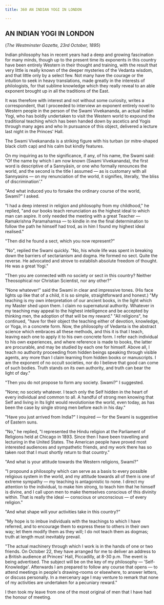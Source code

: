 ```yaml
---
title: 360 AN INDIAN YOGI IN LONDON

---
```

  

## AN INDIAN YOGI IN LONDON

(*The Westminster Gazette, 23rd October, 1895*)

Indian philosophy has in recent years had a deep and growing fascination
for many minds, though up to the present time its exponents in this
country have been entirely Western in their thought and training, with
the result that very little is really known of the deeper mysteries of
the Vedanta wisdom, and that little only by a select few. Not many have
the courage or the intuition to seek in heavy translations, made greatly
in the interests of philologists, for that sublime knowledge which they
really reveal to an able exponent brought up in all the traditions of
the East.

It was therefore with interest and not without some curiosity, writes a
correspondent, that I proceeded to interview an exponent entirely novel
to Western people in the person of the Swami Vivekananda, an actual
Indian Yogi, who has boldly undertaken to visit the Western world to
expound the traditional teaching which has been handed down by ascetics
and Yogis through many ages and who In pursuance of this object,
delivered a lecture last night in the Princes' Hall.

The Swami Vivekananda is a striking figure with his turban (or
mitre-shaped black cloth cap) and his calm but kindly features.

On my inquiring as to the significance, if any, of his name, the Swami
said: "Of the name by which I am now known (Swami Vivekananda), the
first word is descriptive of a Sannyāsin, or one who formally renounces
the world, and the second is the title I assumed — as is customary with
all Sannyasins — on my renunciation of the world, it signifies,
literally, 'the bliss of discrimination'."

"And what induced you to forsake the ordinary course of the world,
Swami?" I asked.

"I had a deep interest in religion and philosophy from my childhood," he
replied, "and our books teach renunciation as the highest ideal to which
man can aspire. It only needed the meeting with a great Teacher —
Ramakrishna Paramahamsa — to kindle in me the final determination to
follow the path he himself had trod, as in him I found my highest ideal
realised."

"Then did he found a sect, which you now represent?"

"No", replied the Swami quickly. "No, his whole life was spent in
breaking down the barriers of sectarianism and dogma. He formed no sect.
Quite the reverse. He advocated and strove to establish absolute freedom
of thought. He was a great Yogi."

"Then you are connected with no society or sect in this country? Neither
Theosophical nor Christian Scientist, nor any other?"

"None whatever!" said the Swami in clear and impressive tones. (His face
lights up like that of a child, it is so simple, straightforward and
honest.) "My teaching is my own interpretation of our ancient books, in
the light which my Master shed upon them. I claim no supernatural
authority. Whatever in my teaching may appeal to the highest
intelligence and be accepted by thinking men, the adoption of that will
be my reward." "All religions", he continued, "have for their object the
teaching either of devotion, knowledge, or Yoga, in a concrete form.
Now, the philosophy of Vedanta is the abstract science which embraces
all these methods, and this it is that I teach, leaving each one to
apply it to his own concrete form. I refer each individual to his own
experiences, and where reference is made to books, the latter are
procurable, and may be studied by each one for himself. Above all, I
teach no authority proceeding from hidden beings speaking through
visible agents, any more than I claim learning from hidden books or
manuscripts. I am the exponent of no occult societies, nor do I believe
that good can come of such bodies. Truth stands on its own authority,
and truth can bear the light of day."

"Then you do not propose to form any society. Swami?" I suggested.

"None; no society whatever. I teach only the Self hidden in the heart of
every individual and common to all. A handful of strong men knowing that
Self and living in Its light would revolutionise the world, even today,
as has been the case by single strong men before each in his day."

"Have you just arrived from India?" I inquired — for the Swami is
suggestive of Eastern suns.

"No," he replied, "I represented the Hindu religion at the Parliament of
Religions held at Chicago in 1893. Since then I have been travelling and
lecturing in the United States. The American people have proved most
interested audiences and sympathetic friends, and my work there has so
taken root that I must shortly return to that country."

"And what is your attitude towards the Western religions, Swami?"

"I propound a philosophy which can serve as a basis to every possible
religious system in the world, and my attitude towards all of them is
one of extreme sympathy — my teaching is antagonistic to none. I direct
my attention to the individual, to make him strong, to teach him that he
himself is divine, and I call upon men to make themselves conscious of
this divinity within. That is really the ideal — conscious or
unconscious — of every religion."

"And what shape will your activities take in this country?"

"My hope is to imbue individuals with the teachings to which I have
referred, and to encourage them to express these to others in their own
way; let them modify them as they will; I do not teach them as dogmas;
truth at length must inevitably prevail.

"The actual machinery through which I work is in the hands of one or two
friends. On October 22, they have arranged for me to deliver an address
to a British audience at Princes' Hall, Piccadilly, at 8-30 p.m. The
event is being advertised. The subject will be on the key of my
philosophy — 'Self-Knowledge'. Afterwards I am prepared to follow any
course that opens — to attend meetings in people's drawing-rooms or
elsewhere, to answer letters, or discuss personally. In a mercenary age
I may venture to remark that none of my activities are undertaken for a
pecuniary reward."

I then took my leave from one of the most original of men that I have
had the honour of meeting.